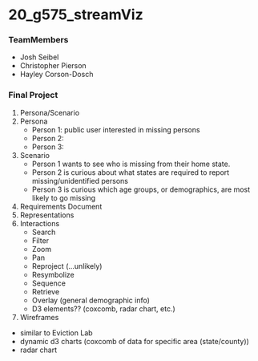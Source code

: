 # 20_g575_streamViz

### TeamMembers

* Josh Seibel
* Christopher Pierson
* Hayley Corson-Dosch

### Final Project
1. Persona/Scenario
  1. Persona
      * Person 1: public user interested in missing persons
      * Person 2:
      * Person 3:
  2. Scenario
      * Person 1 wants to see who is missing from their home state.
      * Person 2 is curious about what states are required to report missing/unidentified persons
      * Person 3 is curious which age groups, or demographics, are most likely to go missing
2. Requirements Document
  1. Representations
  2. Interactions
      * Search
      * Filter
      * Zoom
      * Pan
      * Reproject (...unlikely)
      * Resymbolize
      * Sequence
      * Retrieve
      * Overlay (general demographic info)
      * D3 elements?? (coxcomb, radar chart, etc.)
3. Wireframes
  * similar to Eviction Lab
  * dynamic d3 charts (coxcomb of data for specific area (state/county))
  * radar chart
